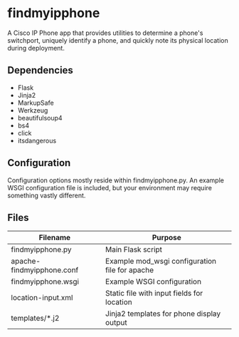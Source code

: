 # findmyipphone
A Cisco IP Phone app that provides utilities to determine a phone's switchport, uniquely identify a phone, and quickly note its physical location during deployment.

## Dependencies
- Flask
- Jinja2
- MarkupSafe
- Werkzeug
- beautifulsoup4
- bs4
- click
- itsdangerous

## Configuration
Configuration options mostly reside within findmyipphone.py. An example WSGI configuration file is included, but your environment may require something vastly different.

## Files
| Filename                  | Purpose                                        |
| ------------------------- | ---------------------------------------------- |
| findmyipphone.py          | Main Flask script                              |
| apache-findmyipphone.conf | Example mod_wsgi configuration file for apache |
| findmyipphone.wsgi        | Example WSGI configuration                     |
| location-input.xml        | Static file with input fields for location     |
| templates/*.j2            | Jinja2 templates for phone display output      |


